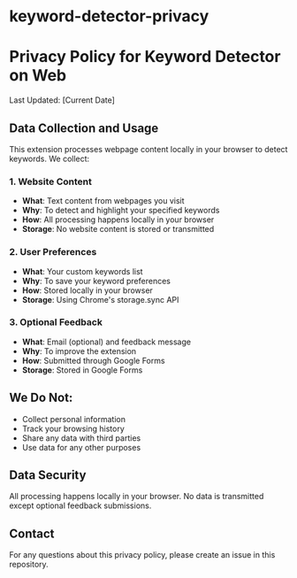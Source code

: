 # keyword-detector-privacy
# Privacy Policy for Keyword Detector on Web

Last Updated: [Current Date]

## Data Collection and Usage

This extension processes webpage content locally in your browser to detect keywords. We collect:

### 1. Website Content
- **What**: Text content from webpages you visit
- **Why**: To detect and highlight your specified keywords
- **How**: All processing happens locally in your browser
- **Storage**: No website content is stored or transmitted

### 2. User Preferences
- **What**: Your custom keywords list
- **Why**: To save your keyword preferences
- **How**: Stored locally in your browser
- **Storage**: Using Chrome's storage.sync API

### 3. Optional Feedback
- **What**: Email (optional) and feedback message
- **Why**: To improve the extension
- **How**: Submitted through Google Forms
- **Storage**: Stored in Google Forms

## We Do Not:
- Collect personal information
- Track your browsing history
- Share any data with third parties
- Use data for any other purposes

## Data Security
All processing happens locally in your browser. No data is transmitted except optional feedback submissions.

## Contact
For any questions about this privacy policy, please create an issue in this repository.
